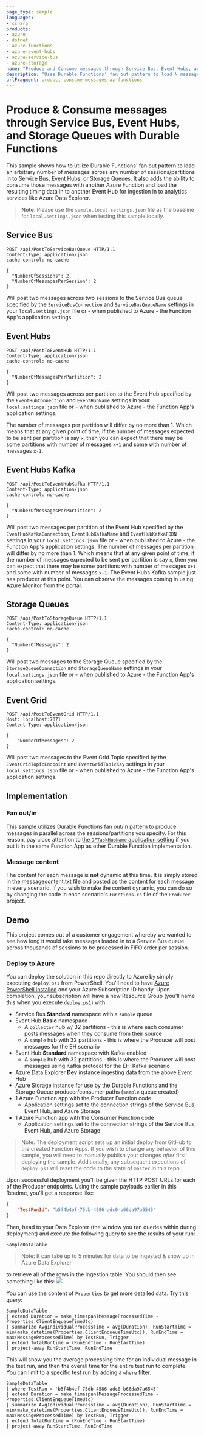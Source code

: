```yaml
---
page_type: sample
languages:
- csharp
products:
- azure
- dotnet
- azure-functions
- azure-event-hubs
- azure-service-bus
- azure-storage
name: "Produce and Consume messages through Service Bus, Event Hubs, and Storage Queues with Azure Functions"
description: "Uses Durable Functions' fan out pattern to load N messages across M sessions in to Service Bus, Event Hubs, or Storage Queues."
urlFragment: product-consume-messages-az-functions
---
```


# Produce & Consume messages through Service Bus, Event Hubs, and Storage Queues with Durable Functions

This sample shows how to utilize Durable Functions' fan out pattern to load an arbitrary number of messages across any number of sessions/partitions in to Service Bus, Event Hubs, or Storage Queues. It also adds the ability to consume those messages with another Azure Function and load the resulting timing data in to another Event Hub for ingestion in to analytics services like Azure Data Explorer.

> **Note**: Please use the `sample.local.settings.json` file as the baseline for `local.settings.json` when testing this sample locally.

## Service Bus

```http
POST /api/PostToServiceBusQueue HTTP/1.1
Content-Type: application/json
cache-control: no-cache

{
  "NumberOfSessions": 2,
  "NumberOfMessagesPerSession": 2
}
```

Will post two messages across two sessions to the Service Bus queue specified by the `ServiceBusConnection` and `ServiceBusQueueName` settings in your `local.settings.json` file or - when published to Azure - the Function App's application settings.

## Event Hubs

```http
POST /api/PostToEventHub HTTP/1.1
Content-Type: application/json
cache-control: no-cache

{
  "NumberOfMessagesPerPartition": 2
}
```

Will post two messages across per partition to the Event Hub specified by the `EventHubConnection` and `EventHubName` settings in your `local.settings.json` file or - when published to Azure - the Function App's application settings.

The number of messages per partition will differ by no more than 1. Which means that at any given point of time, if the number of messages expected to be sent per partition is say `x`, then you can expect that there may be some partitions with number of messages `x+1` and some with number of messages `x-1`.

## Event Hubs Kafka

```http
POST /api/PostToEventHubKafka HTTP/1.1
Content-Type: application/json
cache-control: no-cache

{
  "NumberOfMessagesPerPartition": 2
}
```

Will post two messages per partition of the Event Hub specified by the `EventHubKafkaConnection`, `EventHubKafkaName` and `EventHubKafkaFQDN` settings in your `local.settings.json` file or - when published to Azure - the Function App's application settings.
The number of messages per partition will differ by no more than 1. Which means that at any given point of time, if the number of messages expected to be sent per partition is say `x`, then you can expect that there may be some partitions with number of messages `x+1` and some with number of messages `x-1`.
The Event Hubs Kafka sample just has producer at this point. You can observe the messages coming in using Azure Monitor from the portal.


## Storage Queues

```http
POST /api/PostToStorageQueue HTTP/1.1
Content-Type: application/json
cache-control: no-cache

{
  "NumberOfMessages": 2
}
```

Will post two messages to the Storage Queue specified by the `StorageQueueConnection` and `StorageQueueName` settings in your `local.settings.json` file or - when published to Azure - the Function App's application settings.

## Event Grid
```
POST /api/PostToEventGrid HTTP/1.1
Host: localhost:7071
Content-Type: application/json

{
    "NumberOfMessages": 2
}
```
Will post two messages to the Event Grid Topic specified by the `EventGridTopicEndpoint` and `EventGridTopicKey` settings in your `local.settings.json` file or - when published to Azure - the Function App's application settings.


## Implementation

### Fan out/in

This sample utilizes [Durable Functions fan out/in pattern](https://docs.microsoft.com/en-us/azure/azure-functions/durable/durable-functions-cloud-backup) to produce messages in parallel across the sessions/partitions you specify. For this reason, pay close attention to [the `DFTaskHubName` application setting](Producer/sample.local.settings.json) if you put it in the same Function App as other Durable Function implementation.

### Message content

The content for each message is **not** dynamic at this time. It is simply stored in the [messagecontent.txt](Producer/messagecontent.txt) file and posted as the content for each message in every scenario. If you wish to make the content dynamic, you can do so by changing the code in each scenario's `Functions.cs` file of the `Producer` project.

## Demo

This project comes out of a customer engagement whereby we wanted to see how long it would take messages loaded in to a Service Bus queue across thousands of sessions to be processed in FIFO order per session.

### Deploy to Azure
You can deploy the solution in this repo directly to Azure by simply executing `deploy.ps1` from PowerShell. You'll need to have [Azure PowerShell installed](https://docs.microsoft.com/en-us/powershell/azure/install-az-ps?view=azps-2.4.0#install-the-azure-powershell-module-1) and your Azure Subscription ID handy. Upon completion, your subscription will have a new Resource Group (you'll name this when you execute `deploy.ps1`) with:

* Service Bus **Standard** namespace with a `sample` queue
* Event Hub **Basic** namespace
  * A `collector` hub w/ 32 partitions - this is where each consumer posts messages when they consume from their source
  * A `sample` hub with 32 partitions - this is where the Producer will post messages for the EH scenario
* Event Hub **Standard** namespace with Kafka enabled
  * A `sample` hub with 32 partitions - this is where the Producer will post messages using Kafka protocol for the EH-Kafka scenario
* Azure Data Explorer **Dev** instance ingesting data from the above Event Hub
* Azure Storage instance for use by the Durable Functions and the Storage Queue producer/consumer paths (`sample` queue created)
* 1 Azure Function app with the Producer Function code
  * Application settings set to the connection strings of the Service Bus, Event Hub, and Azure Storage
* 1 Azure Function app with the Consumer Function code
  * Application settings set to the connection strings of the Service Bus, Event Hub, and Azure Storage

> Note: The deployment script sets up an initial deploy from GitHub to the created Function Apps. If you wish to change any behavior of this sample, you will need to manually publish your changes _after_ first deploying the sample. Additionally, any subsequent executions of `deploy.ps1` will reset the code to the state of `master` in this repo.

Upon successful deployment you'll be given the HTTP POST URLs for each of the Producer endpoints. Using the sample payloads earlier in this Readme, you'll get a response like:

```json
{
    "TestRunId": "b5f4b4ef-75db-4586-adc0-b66da97a6545"
}
```

Then, head to your Data Explorer (the window you ran queries within during deployment) and execute the following query to see the results of your run:

```
SampleDataTable
```

> Note: It can take up to 5 minutes for data to be ingested & show up in Azure Data Explorer

to retrieve all of the rows in the ingestion table. You should then see something like this:
![](doc-img/all-sampledata.png)

You can use the content of `Properties` to get more detailed data. Try this query:

```kusto
SampleDataTable
| extend Duration = make_timespan(MessageProcessedTime - Properties.ClientEnqueueTimeUtc)
| summarize AvgIndividualProcessTime = avg(Duration), RunStartTime = min(make_datetime(Properties.ClientEnqueueTimeUtc)), RunEndTime = max(MessageProcessedTime) by TestRun, Trigger
| extend TotalRuntime = (RunEndTime - RunStartTime)
| project-away RunStartTime, RunEndTime
```

This will show you the average processing time for an individual message in the test run, and then the overall time for the entire test run to complete. You can limit to a specific test run by adding a `where` filter:

```kusto
SampleDataTable
| where TestRun = 'b5f4b4ef-75db-4586-adc0-b66da97a6545'
| extend Duration = make_timespan(MessageProcessedTime - Properties.ClientEnqueueTimeUtc)
| summarize AvgIndividualProcessTime = avg(Duration), RunStartTime = min(make_datetime(Properties.ClientEnqueueTimeUtc)), RunEndTime = max(MessageProcessedTime) by TestRun, Trigger
| extend TotalRuntime = (RunEndTime - RunStartTime)
| project-away RunStartTime, RunEndTime
```
